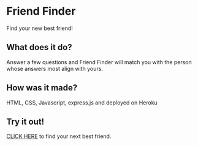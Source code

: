 # Friend Finder
Find your new best friend!

## What does it do?
Answer a few questions and Friend Finder will match you with the person whose answers most align with yours.

## How was it made?
HTML, CSS, Javascript, express.js and deployed on Heroku

## Try it out!
[CLICK HERE](https://radiant-reef-34464.herokuapp.com/) to find your next best friend. 

